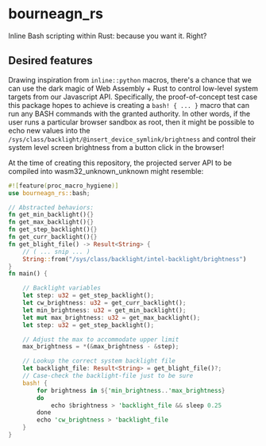 # bourneagn_rs
Inline Bash scripting within Rust: because you want it. Right?

## Desired features
Drawing inspiration from `inline::python` macros, there's a chance that we can use the dark magic of Web Assembly + Rust to control low-level system targets from our Javascript API.
Specifically, the proof-of-concept test case this package hopes to achieve is creating a `bash! { ... }` macro that can run any BASH commands with the granted authority. In other words, if the user runs a particular browser sandbox as root, then it might be possible to echo new values into the `/sys/class/backlight/@insert_device_symlink/brightness` and control their system level screen brightness from a button click in the browser!

At the time of creating this repository, the projected server API to be compiled into wasm32_unknown_unknown might resemble:

```rust
#![feature(proc_macro_hygiene)]
use bourneagn_rs::bash;

// Abstracted behaviors:
fn get_min_backlight(){}
fn get_max_backlight(){}
fn get_step_backlight(){}
fn get_curr_backlight(){}
fn get_blight_file() -> Result<String> {
    // ( ... snip ... )
    String::from("/sys/class/backlight/intel-backlight/brightness")
}
fn main() {

    // Backlight variables
    let step: u32 = get_step_backlight();
    let cw_brightness: u32 = get_curr_backlight();
    let min_brightness: u32 = get_min_backlight();
    let mut max_brightness: u32 = get_max_backlight();
    let step: u32 = get_step_backlight();

    // Adjust the max to accommodate upper limit
    max_brightness = *(&max_brightness - &step);

    // Lookup the correct system backlight file
    let backlight_file: Result<String> = get_blight_file()?;
    // Case-check the backlight-file just to be sure
    bash! {
        for brightness in ${'min_brightness..'max_brightness}
        do
            echo $brightness > 'backlight_file && sleep 0.25
        done
        echo 'cw_brightness > 'backlight_file
    } 
}
```
